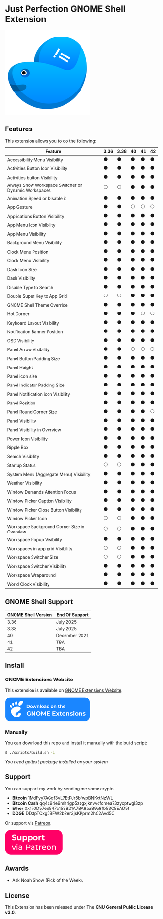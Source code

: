 # Just Perfection GNOME Shell Extension

![Just Perfection GNOME Shell Extension Logo](data/imgs/logo.svg)

## Features

This extension allows you to do the following:

| Feature                                              | 3.36           | 3.38           | 40             | 41             | 42             |
| ---------------------------------------------------- | -------------- | -------------- | -------------- | -------------- | -------------- |
| Accessibility Menu Visibility                        | :black_circle: | :black_circle: | :black_circle: | :black_circle: | :black_circle: |
| Activities Button Icon Visibility                    | :black_circle: | :black_circle: | :black_circle: | :black_circle: | :black_circle: |
| Activities button Visibility                         | :black_circle: | :black_circle: | :black_circle: | :black_circle: | :black_circle: |
| Always Show Workspace Switcher on Dynamic Workspaces | :white_circle: | :white_circle: | :black_circle: | :black_circle: | :black_circle: |
| Animation Speed or Disable it                        | :black_circle: | :black_circle: | :black_circle: | :black_circle: | :black_circle: |
| App Gesture                                          | :black_circle: | :black_circle: | :white_circle: | :white_circle: | :white_circle: |
| Applications Button Visibility                       | :black_circle: | :black_circle: | :black_circle: | :black_circle: | :black_circle: |
| App Menu Icon Visibility                             | :black_circle: | :black_circle: | :black_circle: | :black_circle: | :black_circle: |
| App Menu Visibility                                  | :black_circle: | :black_circle: | :black_circle: | :black_circle: | :black_circle: |
| Background Menu Visibility                           | :black_circle: | :black_circle: | :black_circle: | :black_circle: | :black_circle: |
| Clock Menu Position                                  | :black_circle: | :black_circle: | :black_circle: | :black_circle: | :black_circle: |
| Clock Menu Visibility                                | :black_circle: | :black_circle: | :black_circle: | :black_circle: | :black_circle: |
| Dash Icon Size                                       | :black_circle: | :black_circle: | :black_circle: | :black_circle: | :black_circle: |
| Dash Visibility                                      | :black_circle: | :black_circle: | :black_circle: | :black_circle: | :black_circle: |
| Disable Type to Search                               | :black_circle: | :black_circle: | :black_circle: | :black_circle: | :black_circle: |
| Double Super Key to App Grid                         | :white_circle: | :white_circle: | :black_circle: | :black_circle: | :black_circle: |
| GNOME Shell Theme Override                           | :black_circle: | :black_circle: | :black_circle: | :black_circle: | :black_circle: |
| Hot Corner                                           | :black_circle: | :black_circle: | :black_circle: | :white_circle: | :white_circle: |
| Keyboard Layout Visibility                           | :black_circle: | :black_circle: | :black_circle: | :black_circle: | :black_circle: |
| Notification Banner Position                         | :black_circle: | :black_circle: | :black_circle: | :black_circle: | :black_circle: |
| OSD Visibility                                       | :black_circle: | :black_circle: | :black_circle: | :black_circle: | :black_circle: |
| Panel Arrow Visibility                               | :black_circle: | :black_circle: | :white_circle: | :white_circle: | :white_circle: |
| Panel Button Padding Size                            | :black_circle: | :black_circle: | :black_circle: | :black_circle: | :black_circle: |
| Panel Height                                         | :black_circle: | :black_circle: | :black_circle: | :black_circle: | :black_circle: |
| Panel icon size                                      | :black_circle: | :black_circle: | :black_circle: | :black_circle: | :black_circle: |
| Panel Indicator Padding Size                         | :black_circle: | :black_circle: | :black_circle: | :black_circle: | :black_circle: |
| Panel Notification icon Visibility                   | :black_circle: | :black_circle: | :black_circle: | :black_circle: | :black_circle: |
| Panel Position                                       | :black_circle: | :black_circle: | :black_circle: | :black_circle: | :black_circle: |
| Panel Round Corner Size                              | :black_circle: | :black_circle: | :black_circle: | :black_circle: | :white_circle: |
| Panel Visibility                                     | :black_circle: | :black_circle: | :black_circle: | :black_circle: | :black_circle: |
| Panel Visibility in Overview                         | :black_circle: | :black_circle: | :black_circle: | :black_circle: | :black_circle: |
| Power Icon Visibility                                | :black_circle: | :black_circle: | :black_circle: | :black_circle: | :black_circle: |
| Ripple Box                                           | :black_circle: | :black_circle: | :black_circle: | :black_circle: | :black_circle: |
| Search Visibility                                    | :black_circle: | :black_circle: | :black_circle: | :black_circle: | :black_circle: |
| Startup Status                                       | :white_circle: | :white_circle: | :black_circle: | :black_circle: | :black_circle: |
| System Menu (Aggregate Menu) Visibility              | :black_circle: | :black_circle: | :black_circle: | :black_circle: | :black_circle: |
| Weather Visibility                                   | :black_circle: | :black_circle: | :black_circle: | :black_circle: | :black_circle: |
| Window Demands Attention Focus                       | :black_circle: | :black_circle: | :black_circle: | :black_circle: | :black_circle: |
| Window Picker Caption Visibility                     | :black_circle: | :black_circle: | :black_circle: | :black_circle: | :black_circle: |
| Window Picker Close Button Visibility                | :black_circle: | :black_circle: | :black_circle: | :black_circle: | :black_circle: |
| Window Picker Icon                                   | :white_circle: | :white_circle: | :black_circle: | :black_circle: | :black_circle: |
| Workspace Background Corner Size in Overview         | :white_circle: | :white_circle: | :black_circle: | :black_circle: | :black_circle: |
| Workspace Popup Visibility                           | :black_circle: | :black_circle: | :black_circle: | :black_circle: | :black_circle: |
| Workspaces in app grid Visibility                    | :white_circle: | :white_circle: | :black_circle: | :black_circle: | :black_circle: |
| Workspace Switcher Size                              | :white_circle: | :white_circle: | :black_circle: | :black_circle: | :black_circle: |
| Workspace Switcher Visibility                        | :black_circle: | :black_circle: | :black_circle: | :black_circle: | :black_circle: |
| Workspace Wraparound                                 | :black_circle: | :black_circle: | :black_circle: | :black_circle: | :black_circle: |
| World Clock Visibility                               | :black_circle: | :black_circle: | :black_circle: | :black_circle: | :black_circle: |

## GNOME Shell Support

| GNOME Shell Version | End Of Support |
| ------------------- | -------------- |
| 3.36                | July 2025      |
| 3.38                | July 2025      |
| 40                  | December 2021  |
| 41                  | TBA            |
| 42                  | TBA            |

## Install

### GNOME Extensions Website

This extension is available on [GNOME Extensions Website](https://extensions.gnome.org/extension/3843/just-perfection/).

[![Just Perfection on extensions.gnome.org](data/imgs/ego.svg)](https://extensions.gnome.org/extension/3843/just-perfection/)

### Manually

You can download this repo and install it manually with the build script:

```bash
$ ./scripts/build.sh -i
```

*You need gettext package installed on your system*

## Support

You can support my work by sending me some crypto:

- **Bitcoin** 1MdFyy7AGqf3vL7EtPJr5bfwpBNKctNzWL
- **Bitcoin Cash** qq4c94e9mh4gp5zzgxjknvvdfcmea73zycptwgl3zp
- **Ether** 0x170D57ed547c153B21A7BA8aaB9a8fb53C5EAD5f
- **DOGE** DD3pTCxg5BFW2b2er3jsKPprm2hC2Avd5C

Or support via [Patreon](https://www.patreon.com/justperfection).

[![Support via Patreon](data/imgs/support-patreon.svg)](https://www.patreon.com/justperfection)

## Awards

- [Ask Noah Show (Pick of the Week)](https://podcast.asknoahshow.com/212?t=1643).

## License

This Extension has been released under The **GNU General Public License v3.0**.
